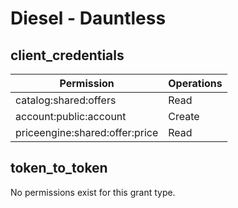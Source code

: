 # Diesel - Dauntless

## client_credentials
| Permission | Operations |
| - | - |
| catalog:shared:offers | Read |
| account:public:account | Create |
| priceengine:shared:offer:price | Read |

## token_to_token
No permissions exist for this grant type.
